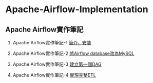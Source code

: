 # Apache-Airflow-Implementation

## Apache Airflow實作筆記

1. Apache Airflow實作筆記-1 
[簡介、安裝](https://hackmd.io/@yvzFxr2YRsehhJKmPCxCOA/S1Ywii30h)

2. Apache Airflow實作筆記-2
[將Airflow database改為MySQL](https://hackmd.io/@yvzFxr2YRsehhJKmPCxCOA/rkdXS2q16)

3. Apache Airflow實作筆記-3
[建立第一個DAG](https://hackmd.io/@yvzFxr2YRsehhJKmPCxCOA/r1BneSK1T)

4. Apache Airflow實作筆記-4
[實現完整ETL](https://hackmd.io/@yvzFxr2YRsehhJKmPCxCOA/Sy7dKUZx6)
